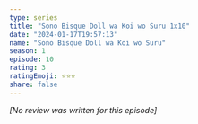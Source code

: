 ```yaml
---
type: series
title: "Sono Bisque Doll wa Koi wo Suru 1x10"
date: "2024-01-17T19:57:13"
name: "Sono Bisque Doll wa Koi wo Suru"
season: 1
episode: 10
rating: 3
ratingEmoji: ⭐️⭐️⭐️
share: false
---
```


*[No review was written for this episode]*
